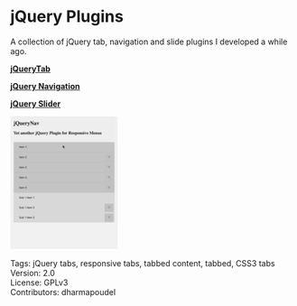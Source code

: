 jQuery Plugins
=========
A collection of jQuery tab, navigation and slide plugins I developed a while ago.

[**jQueryTab**](https://github.com/dharmapoudel/jquery/tree/master/jquerytabv2)

[**jQuery Navigation**](https://github.com/dharmapoudel/jquery/tree/master/jquerynav/)

[**jQuery Slider**](https://github.com/dharmapoudel/jquery/tree/master/jqueryslider/)


<img src="/jquerynav/nav.gif" width="190" /> 

Tags: jQuery tabs, responsive tabs, tabbed content, tabbed, CSS3 tabs  
Version: 2.0  
License: GPLv3  
Contributors: dharmapoudel
